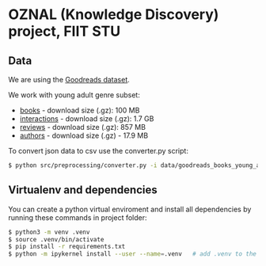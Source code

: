 # OZNAL (Knowledge Discovery) project, FIIT STU

## Data

We are using the [Goodreads dataset](https://sites.google.com/eng.ucsd.edu/ucsdbookgraph/home?authuser=0).

We work with young adult genre subset:
- [books](https://drive.google.com/uc?id=1gH7dG4yQzZykTpbHYsrw2nFknjUm0Mol) - download size (.gz): 100 MB
- [interactions](https://drive.google.com/uc?id=1NNX7SWcKahezLFNyiW88QFPAqOAYP5qg) - download size (.gz): 1.7 GB
- [reviews](https://drive.google.com/uc?id=1M5iqCZ8a7rZRtsmY5KQ5rYnP9S0bQJVo) - download size (.gz): 857 MB
- [authors](https://drive.google.com/uc?id=19cdwyXwfXx_HDIgxXaHzH0mrx8nMyLvC) - download size (.gz) - 17.9 MB


To convert json data to csv use the converter.py script:

```bash
$ python src/preprocessing/converter.py -i data/goodreads_books_young_adult.json -o data/books      # example usage from project's root folder
```

## Virtualenv and dependencies

You can create a python virtual enviroment and install all dependencies by running these commands in project folder:

```bash
$ python3 -m venv .venv
$ source .venv/bin/activate
$ pip install -r requirements.txt
$ python -m ipykernel install --user --name=.venv   # add .venv to the jupyter notebook kernels (see: https://janakiev.com/blog/jupyter-virtual-envs/)
```
